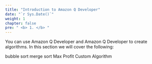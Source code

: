 ```yaml
---
title: "Introduction to Amazon Q Developer"
date: "`r Sys.Date()`"
weight: 1
chapter: false
pre: " <b> 1. </b> "
---
```


You can use Amazon Q Developer and Amazon Q Developer to create algorithms. In this section we will cover the following:

bubble sort
merge sort
Max Profit
Custom Algorithm